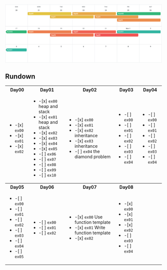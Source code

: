 
![calendar](./Calendar.png)

## Rundown

<table>
  <tr>
      <th>Day00</th>
      <th>Day01</th>
      <th>Day02</th>
      <th>Day03</th>
      <th>Day04</th>
  </tr>
  <tr>
    <td><ul>
      <li>-[x] <code>ex00</code></li>
      <li>-[x] <code>ex01</code></li>
      <li>-[x] <code>ex02</code></li>
    </ul></td>
    <td><ul>
      <li>-[x] <code>ex00</code> heap and stack</li>
      <li>-[x] <code>ex01</code> heap and stack</li>
      <li>-[x] <code>ex02</code></li>
      <li>-[x] <code>ex03</code></li>
      <li>-[x] <code>ex04</code></li>
      <li>-[x] <code>ex05</code></li>
      <li>-[ ] <code>ex06</code></li>
      <li>-[ ] <code>ex07</code></li>
      <li>-[ ] <code>ex08</code></li>
      <li>-[ ] <code>ex09</code></li>
      <li>-[ ] <code>ex10</code></li>
    </ul></td>
    <td><ul>
      <li>-[x] <code>ex00</code></li>
      <li>-[x] <code>ex01</code></li>
      <li>-[x] <code>ex02</code> inheritance</li>
      <li>-[x] <code>ex03</code> inheritance</li>
      <li>-[ ] <code>ex04</code> the diamond problem</li>
    </ul></td>
    <td><ul>
      <li>-[ ] <code>ex00</code></li>
      <li>-[ ] <code>ex01</code></li>
      <li>-[ ] <code>ex02</code></li>
      <li>-[ ] <code>ex03</code></li>
      <li>-[ ] <code>ex04</code></li>
    </ul></td>
    <td><ul>
      <li>-[ ] <code>ex00</code></li>
      <li>-[ ] <code>ex01</code></li>
      <li>-[ ] <code>ex02</code></li>
      <li>-[ ] <code>ex03</code></li>
      <li>-[ ] <code>ex04</code></li>
    </ul></td>
  </tr>
  <tr>
      <th>Day05</th>
      <th>Day06</th>
      <th>Day07</th>
      <th>Day08</th>
      <th></th>
  </tr>
  <tr>
    <td><ul>
      <li>-[ ] <code>ex00</code></li>
      <li>-[ ] <code>ex01</code></li>
      <li>-[ ] <code>ex02</code></li>
      <li>-[ ] <code>ex03</code></li>
      <li>-[ ] <code>ex04</code></li>
      <li>-[ ] <code>ex05</code></li>
    </ul></td>
    <td><ul>
      <li>-[ ] <code>ex00</code></li>
      <li>-[ ] <code>ex01</code></li>
      <li>-[ ] <code>ex02</code></li>
    </ul></td>
    <td><ul>
      <li>-[x] <code>ex00</code> Use function template</li>
      <li>-[x] <code>ex01</code> Write function template</li>
      <li>-[x] <code>ex02</code></li>
    </ul></td>
    <td><ul>
      <li>-[x] <code>ex00</code></li>
      <li>-[x] <code>ex01</code></li>
      <li>-[x] <code>ex02</code></li>
      <li>-[ ] <code>ex03</code></li>
      <li>-[ ] <code>ex04</code></li>
    </ul></td>
    <td></td>
  </tr>
</table>
